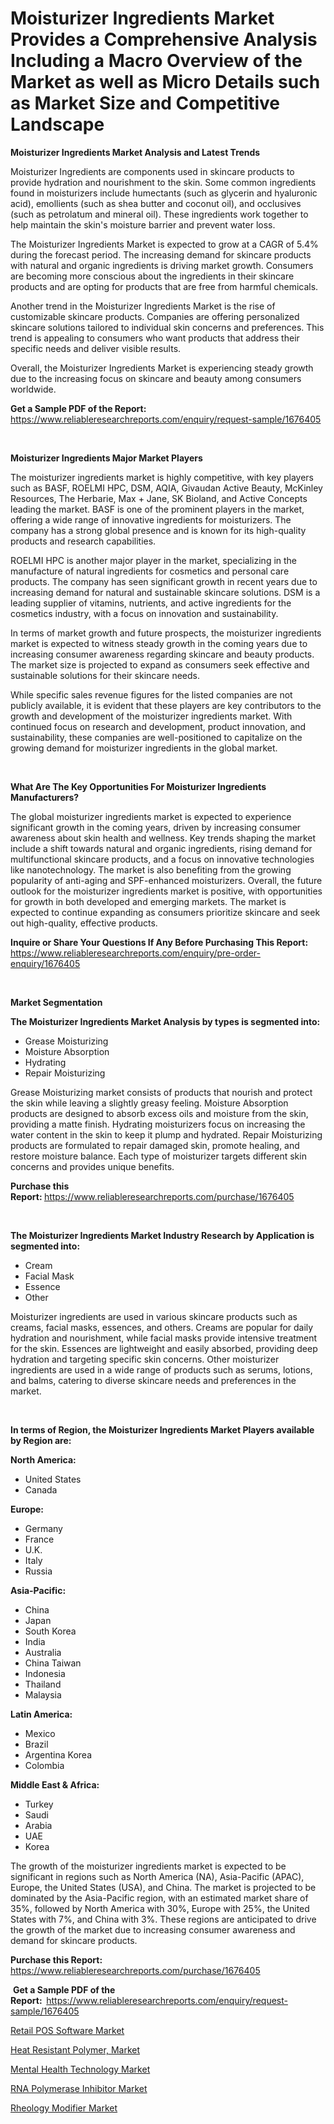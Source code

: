<p><h1>Moisturizer Ingredients Market Provides a Comprehensive Analysis Including a Macro Overview of the Market as well as Micro Details such as Market Size and Competitive Landscape</h1></p><p><strong>Moisturizer Ingredients Market Analysis and Latest Trends</strong></p>
<p><p>Moisturizer Ingredients are components used in skincare products to provide hydration and nourishment to the skin. Some common ingredients found in moisturizers include humectants (such as glycerin and hyaluronic acid), emollients (such as shea butter and coconut oil), and occlusives (such as petrolatum and mineral oil). These ingredients work together to help maintain the skin's moisture barrier and prevent water loss.</p><p>The Moisturizer Ingredients Market is expected to grow at a CAGR of 5.4% during the forecast period. The increasing demand for skincare products with natural and organic ingredients is driving market growth. Consumers are becoming more conscious about the ingredients in their skincare products and are opting for products that are free from harmful chemicals.</p><p>Another trend in the Moisturizer Ingredients Market is the rise of customizable skincare products. Companies are offering personalized skincare solutions tailored to individual skin concerns and preferences. This trend is appealing to consumers who want products that address their specific needs and deliver visible results.</p><p>Overall, the Moisturizer Ingredients Market is experiencing steady growth due to the increasing focus on skincare and beauty among consumers worldwide.</p></p>
<p><strong>Get a Sample PDF of the Report:&nbsp;</strong> <a href="https://www.reliableresearchreports.com/enquiry/request-sample/1676405">https://www.reliableresearchreports.com/enquiry/request-sample/1676405</a></p>
<p>&nbsp;</p>
<p><strong>Moisturizer Ingredients Major Market Players</strong></p>
<p><p>The moisturizer ingredients market is highly competitive, with key players such as BASF, ROELMI HPC, DSM, AQIA, Givaudan Active Beauty, McKinley Resources, The Herbarie, Max + Jane, SK Bioland, and Active Concepts leading the market. BASF is one of the prominent players in the market, offering a wide range of innovative ingredients for moisturizers. The company has a strong global presence and is known for its high-quality products and research capabilities. </p><p>ROELMI HPC is another major player in the market, specializing in the manufacture of natural ingredients for cosmetics and personal care products. The company has seen significant growth in recent years due to increasing demand for natural and sustainable skincare solutions. DSM is a leading supplier of vitamins, nutrients, and active ingredients for the cosmetics industry, with a focus on innovation and sustainability.</p><p>In terms of market growth and future prospects, the moisturizer ingredients market is expected to witness steady growth in the coming years due to increasing consumer awareness regarding skincare and beauty products. The market size is projected to expand as consumers seek effective and sustainable solutions for their skincare needs.</p><p>While specific sales revenue figures for the listed companies are not publicly available, it is evident that these players are key contributors to the growth and development of the moisturizer ingredients market. With continued focus on research and development, product innovation, and sustainability, these companies are well-positioned to capitalize on the growing demand for moisturizer ingredients in the global market.</p></p>
<p>&nbsp;</p>
<p><strong>What Are The Key Opportunities For Moisturizer Ingredients Manufacturers?</strong></p>
<p><p>The global moisturizer ingredients market is expected to experience significant growth in the coming years, driven by increasing consumer awareness about skin health and wellness. Key trends shaping the market include a shift towards natural and organic ingredients, rising demand for multifunctional skincare products, and a focus on innovative technologies like nanotechnology. The market is also benefiting from the growing popularity of anti-aging and SPF-enhanced moisturizers. Overall, the future outlook for the moisturizer ingredients market is positive, with opportunities for growth in both developed and emerging markets. The market is expected to continue expanding as consumers prioritize skincare and seek out high-quality, effective products.</p></p>
<p><strong>Inquire or Share Your Questions If Any Before Purchasing This Report:</strong> <a href="https://www.reliableresearchreports.com/enquiry/pre-order-enquiry/1676405">https://www.reliableresearchreports.com/enquiry/pre-order-enquiry/1676405</a></p>
<p>&nbsp;</p>
<p><strong>Market Segmentation</strong></p>
<p><strong>The Moisturizer Ingredients Market Analysis by types is segmented into:</strong></p>
<p><ul><li>Grease Moisturizing</li><li>Moisture Absorption</li><li>Hydrating</li><li>Repair Moisturizing</li></ul></p>
<p><p>Grease Moisturizing market consists of products that nourish and protect the skin while leaving a slightly greasy feeling. Moisture Absorption products are designed to absorb excess oils and moisture from the skin, providing a matte finish. Hydrating moisturizers focus on increasing the water content in the skin to keep it plump and hydrated. Repair Moisturizing products are formulated to repair damaged skin, promote healing, and restore moisture balance. Each type of moisturizer targets different skin concerns and provides unique benefits.</p></p>
<p><strong>Purchase this Report:&nbsp;</strong><a href="https://www.reliableresearchreports.com/purchase/1676405">https://www.reliableresearchreports.com/purchase/1676405</a></p>
<p>&nbsp;</p>
<p><strong>The Moisturizer Ingredients Market Industry Research by Application is segmented into:</strong></p>
<p><ul><li>Cream</li><li>Facial Mask</li><li>Essence</li><li>Other</li></ul></p>
<p><p>Moisturizer ingredients are used in various skincare products such as creams, facial masks, essences, and others. Creams are popular for daily hydration and nourishment, while facial masks provide intensive treatment for the skin. Essences are lightweight and easily absorbed, providing deep hydration and targeting specific skin concerns. Other moisturizer ingredients are used in a wide range of products such as serums, lotions, and balms, catering to diverse skincare needs and preferences in the market.</p></p>
<p>&nbsp;</p>
<p><strong>In terms of Region, the Moisturizer Ingredients Market Players available by Region are:</strong></p>
<p>
    <p> <strong> North America: </strong>
        <ul>
            <li>United States</li>
            <li>Canada</li>
        </ul>
        </p> 
    <p> <strong> Europe: </strong>
        <ul>
            <li>Germany</li>
            <li>France</li>
            <li>U.K.</li>
            <li>Italy</li>
            <li>Russia</li>
        </ul>
        </p> 
    <p> <strong> Asia-Pacific: </strong>
        <ul>
            <li>China</li>
            <li>Japan</li>
            <li>South Korea</li>
            <li>India</li>
            <li>Australia</li>
            <li>China Taiwan</li>
            <li>Indonesia</li>
            <li>Thailand</li>
            <li>Malaysia</li>
        </ul>
        </p> 
    <p> <strong> Latin America: </strong>
        <ul>
            <li>Mexico</li>
            <li>Brazil</li>
            <li>Argentina Korea</li>
            <li>Colombia</li>
        </ul>
        </p> 
    <p> <strong> Middle East & Africa: </strong>
        <ul>
            <li>Turkey</li>
            <li>Saudi</li>
            <li>Arabia</li>
            <li>UAE</li>
            <li>Korea</li>
        </ul>
    </p>
    </p>
<p><p>The growth of the moisturizer ingredients market is expected to be significant in regions such as North America (NA), Asia-Pacific (APAC), Europe, the United States (USA), and China. The market is projected to be dominated by the Asia-Pacific region, with an estimated market share of 35%, followed by North America with 30%, Europe with 25%, the United States with 7%, and China with 3%. These regions are anticipated to drive the growth of the market due to increasing consumer awareness and demand for skincare products.</p></p>
<p><strong>Purchase this Report: </strong><a href="https://www.reliableresearchreports.com/purchase/1676405">https://www.reliableresearchreports.com/purchase/1676405</a></p>
<p>&nbsp;<strong>Get a Sample PDF of the Report:&nbsp;&nbsp;</strong><a href="https://www.reliableresearchreports.com/enquiry/request-sample/1676405">https://www.reliableresearchreports.com/enquiry/request-sample/1676405</a></p>
<p><strong></strong></p>
<p><p><a href="https://medium.com/@suepiper766/retail-pos-software-market-outlook-industry-overview-and-forecast-2024-to-2031-13f64e7078a5">Retail POS Software Market</a></p><p><a href="https://github.com/wwwkeltoum/Market-Research-Report-List-2/blob/main/heat-resistant-polymer-market.md">Heat Resistant Polymer, Market</a></p><p><a href="https://medium.com/@suepiper766/mental-health-technology-market-analysis-its-cagr-market-segmentation-and-global-industry-c3845f918091">Mental Health Technology Market</a></p><p><a href="https://medium.com/@christianchavez757/rna-polymerase-inhibitor-nbsp-market-focuses-on-market-share-size-and-projected-forecast-till-2031-e9fff69f0677">RNA Polymerase Inhibitor Market</a></p><p><a href="https://github.com/gamblestampleyjenny50m5sl6/Market-Research-Report-List-1/blob/main/rheology-modifier-market.md">Rheology Modifier Market</a></p></p>